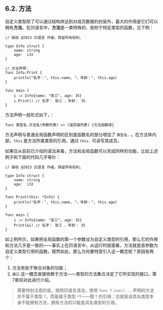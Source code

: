 ## 6.2. 方法

自定义类型除了可以通过结构体达到对成员数据的封装外，最大的作用是它们可以拥有**方法**。在凹语言中，**方法**是一类特殊的、依附于特定类型的函数，见下例：
```wa
// 版权 @2023 凹语言 作者。保留所有权利。

type Info struct {
    name: string
    age:  i32
}

// 方法声明：
func Info.Print {
    println("名字：", this.name, "，年龄：", this.age)
}

func main {
    i := Info{name: "张三", age: 35}
    i.Print() // 名字： 张三 ，年龄： 35
}
```

方法声明一般形式如下，：
```wa
func 类型名.方法名(参数列表) => (返回值列表) {方法函数体}
```

方法声明与普通全局函数声明的区别是函数名的部分增加了 `类型名.` 。在方法体内部，`this` 是方法所属类型的引用，通过 `this.` 可读写其成员。

如果仅从目前已介绍的语法来看，方法和全局函数可以完成同样的功能，比如上述例子和下面的代码几乎等价：
```wa
// 版权 @2023 凹语言 作者。保留所有权利。

type Info struct {
    name: string
    age:  i32
}

func Print(this: *Info) {
    println("名字：", this.name, "，年龄：", this.age)
}

func main {
    i := Info{name: "张三", age: 35}
    Print(&i) // 名字： 张三 ，年龄： 35
}
```

如上例所示，如果把全局函数的第一个参数设为自定义类型的引用，那么它的作用和方法几乎是一致的——事实上在凹语言中，从运行时层面看，方法就是首参数为自定义类型引用的函数。既然如此，那么为何要特意引入这一概念呢？原因有两个：

1. 方法有助于聚合对象的功能；
1. `接口` 这一概念直接依赖于方法——类型的方法集合决定了它所实现的接口，第7章将对此进行介绍。

> 需要特别注意的是，按照凹语言语法，使用 `func T.xxx()...` 声明的方法并不属于类型 `T`，而是属于类型 `*T`——既 `T` 的引用；也就是说具名类型本身不能拥有方法，拥有方法的只能是具名类型的引用。